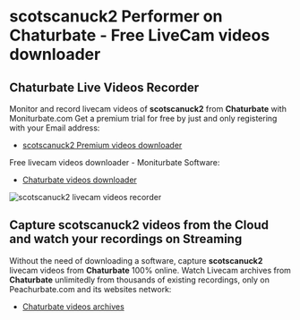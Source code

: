 # scotscanuck2 Performer on Chaturbate - Free LiveCam videos downloader

## Chaturbate Live Videos Recorder

Monitor and record livecam videos of **scotscanuck2** from **Chaturbate** with Moniturbate.com
Get a premium trial for free by just and only registering with your Email address:
* [scotscanuck2 Premium videos downloader](https://moniturbate.com/request-demo-licence-key.html)

Free livecam videos downloader - Moniturbate Software:
* [Chaturbate videos downloader](https://moniturbate.com/moniturbate-download-software.html)

![scotscanuck2 livecam videos recorder](https://peachurnet.com/templates/moniturbate-software.png)


## Capture scotscanuck2 videos from the Cloud and watch your recordings on Streaming

Without the need of downloading a software, capture **scotscanuck2** livecam videos from **Chaturbate** 100% online.
Watch Livecam archives from **Chaturbate** unlimitedly from thousands of existing recordings, only on Peachurbate.com and its websites network:
* [Chaturbate videos archives](https://peachurnet.com/)